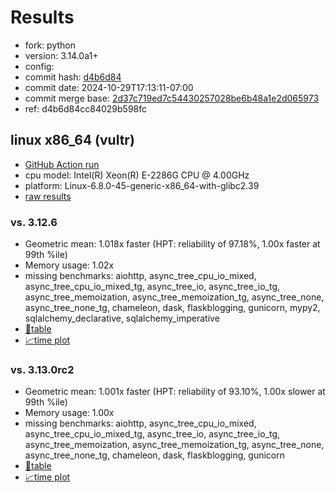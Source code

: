 # Results

- fork: python
- version: 3.14.0a1+
- config: 
- commit hash: [d4b6d84](https://github.com/python/cpython/commit/d4b6d84)
- commit date: 2024-10-29T17:13:11-07:00
- commit merge base: [2d37c719ed7c54430257028be6b48a1e2d065973](https://github.com/python/cpython/commit/2d37c719ed7c54430257028be6b48a1e2d065973)
- ref: d4b6d84cc84029b598fc

## linux x86_64 (vultr)

- [GitHub Action run](https://github.com/facebookexperimental/free-threading-benchmarking/actions/runs/11584647167)
- cpu model: Intel(R) Xeon(R) E-2286G CPU @ 4.00GHz
- platform: Linux-6.8.0-45-generic-x86_64-with-glibc2.39
- [raw results](bm-20241029-vultr-x86_64-python-d4b6d84cc84029b598fc-3.14.0a1%2B-d4b6d84.json)

### vs. 3.12.6

- Geometric mean: 1.018x faster (HPT: reliability of 97.18%, 1.00x faster at 99th %ile)
- Memory usage: 1.02x
- missing benchmarks: aiohttp, async_tree_cpu_io_mixed, async_tree_cpu_io_mixed_tg, async_tree_io, async_tree_io_tg, async_tree_memoization, async_tree_memoization_tg, async_tree_none, async_tree_none_tg, chameleon, dask, flaskblogging, gunicorn, mypy2, sqlalchemy_declarative, sqlalchemy_imperative
- [📄table](bm-20241029-vultr-x86_64-python-d4b6d84cc84029b598fc-3.14.0a1%2B-d4b6d84-vs-3.12.6.md)
- [📈time plot](bm-20241029-vultr-x86_64-python-d4b6d84cc84029b598fc-3.14.0a1%2B-d4b6d84-vs-3.12.6.svg)

### vs. 3.13.0rc2

- Geometric mean: 1.001x faster (HPT: reliability of 93.10%, 1.00x slower at 99th %ile)
- Memory usage: 1.00x
- missing benchmarks: aiohttp, async_tree_cpu_io_mixed, async_tree_cpu_io_mixed_tg, async_tree_io, async_tree_io_tg, async_tree_memoization, async_tree_memoization_tg, async_tree_none, async_tree_none_tg, chameleon, dask, flaskblogging, gunicorn
- [📄table](bm-20241029-vultr-x86_64-python-d4b6d84cc84029b598fc-3.14.0a1%2B-d4b6d84-vs-3.13.0rc2.md)
- [📈time plot](bm-20241029-vultr-x86_64-python-d4b6d84cc84029b598fc-3.14.0a1%2B-d4b6d84-vs-3.13.0rc2.svg)

